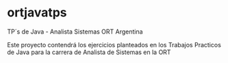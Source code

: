 # ortjavatps
TP´s de Java - Analista Sistemas ORT Argentina

Este proyecto contendrá los ejercicios planteados en los Trabajos Practicos de Java para la carrera de Analista de Sistemas en la ORT
